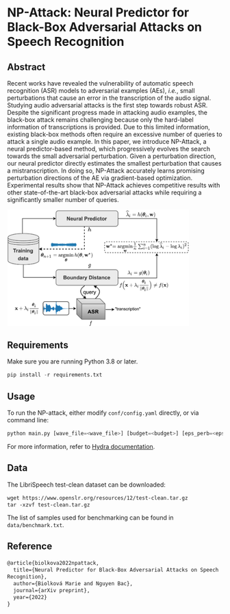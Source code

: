 # NP-Attack: Neural Predictor for Black-Box Adversarial Attacks on Speech Recognition

## Abstract

Recent works have revealed the vulnerability of automatic speech recognition (ASR) models to adversarial examples (AEs), *i.e.*, small perturbations that cause an error in the transcription of the audio signal. Studying audio adversarial attacks is the first step towards robust ASR. Despite the significant progress made in attacking audio examples, the black-box attack remains challenging because only the hard-label information of transcriptions is provided. Due to this limited information, existing black-box methods often require an excessive number of queries to attack a single audio example. In this paper, we introduce NP-Attack, a neural predictor-based method, which progressively evolves the search towards the small adversarial perturbation. Given a perturbation direction, our neural predictor directly estimates the smallest perturbation that causes a mistranscription. In doing so, NP-Attack accurately learns promising perturbation directions of the AE via gradient-based optimization. Experimental results show that NP-Attack achieves competitive results with other state-of-the-art black-box adversarial attacks while requiring a significantly smaller number of queries.

<img title="" src="./img/procedure.png" alt="procedure" width="425" data-align="center">

## Requirements

Make sure you are running Python 3.8 or later.

```python
pip install -r requirements.txt
```

## Usage

To run the NP-attack, either modify `conf/config.yaml` directly, or via command line:

```python
python main.py [wave_file=<wave_file>] [budget=<budget>] [eps_perb=<eps_perb>]
```

For more information, refer to [Hydra documentation](https://hydra.cc/docs/intro/). 

## Data

The LibriSpeech test-clean dataset can be downloaded:

```
wget https://www.openslr.org/resources/12/test-clean.tar.gz
tar -xzvf test-clean.tar.gz
```

The list of samples used for benchmarking can be found in `data/benchmark.txt`.

## Reference

```
@article{biolkova2022npattack,
  title={Neural Predictor for Black-Box Adversarial Attacks on Speech Recognition},
  author={Biolková Marie and Nguyen Bac},
  journal={arXiv preprint},
  year={2022}
}
```
